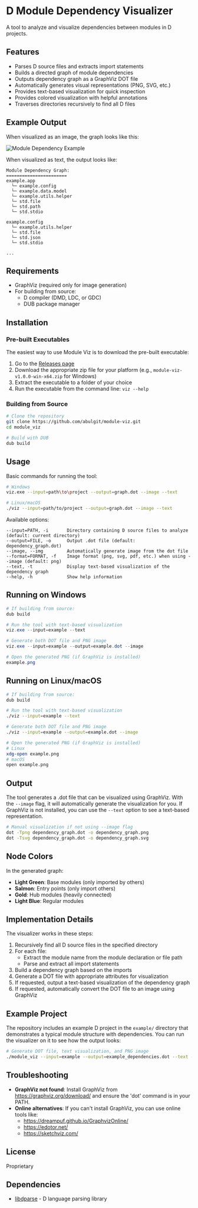 # D Module Dependency Visualizer

A tool to analyze and visualize dependencies between modules in D projects.

## Features

- Parses D source files and extracts import statements
- Builds a directed graph of module dependencies
- Outputs dependency graph as a GraphViz DOT file
- Automatically generates visual representations (PNG, SVG, etc.)
- Provides text-based visualization for quick inspection
- Provides colored visualization with helpful annotations
- Traverses directories recursively to find all D files

## Example Output

When visualized as an image, the graph looks like this:

![Module Dependency Example](https://via.placeholder.com/800x400?text=Module+Dependency+Graph+Example)

When visualized as text, the output looks like:

```
Module Dependency Graph:
=======================
example.app
  └─ example.config
  └─ example.data.model
  └─ example.utils.helper
  └─ std.file
  └─ std.path
  └─ std.stdio

example.config
  └─ example.utils.helper
  └─ std.file
  └─ std.json
  └─ std.stdio

...
```

## Requirements

- GraphViz (required only for image generation)
- For building from source:
  - D compiler (DMD, LDC, or GDC)
  - DUB package manager

## Installation

### Pre-built Executables

The easiest way to use Module Viz is to download the pre-built executable:

1. Go to the [Releases page](https://github.com/abulgit/module-viz/releases)
2. Download the appropriate zip file for your platform (e.g., `module-viz-v1.0.0-win-x64.zip` for Windows)
3. Extract the executable to a folder of your choice
4. Run the executable from the command line: `viz --help`

### Building from Source

```bash
# Clone the repository
git clone https://github.com/abulgit/module-viz.git
cd module_viz

# Build with DUB
dub build
```

## Usage

Basic commands for running the tool:

```bash
# Windows
viz.exe --input=path\to\project --output=graph.dot --image --text

# Linux/macOS
./viz --input=path/to/project --output=graph.dot --image --text
```

Available options:

```
--input=PATH, -i       Directory containing D source files to analyze (default: current directory)
--output=FILE, -o      Output .dot file (default: dependency_graph.dot)
--image, --img         Automatically generate image from the dot file
--format=FORMAT, -f    Image format (png, svg, pdf, etc.) when using --image (default: png)
--text, -t             Display text-based visualization of the dependency graph
--help, -h             Show help information
```

## Running on Windows

```powershell
# If building from source:
dub build

# Run the tool with text-based visualization
viz.exe --input=example --text

# Generate both DOT file and PNG image
viz.exe --input=example --output=example.dot --image

# Open the generated PNG (if GraphViz is installed)
example.png
```

## Running on Linux/macOS

```bash
# If building from source:
dub build

# Run the tool with text-based visualization
./viz --input=example --text

# Generate both DOT file and PNG image
./viz --input=example --output=example.dot --image

# Open the generated PNG (if GraphViz is installed)
# Linux
xdg-open example.png
# macOS
open example.png
```

## Output

The tool generates a .dot file that can be visualized using GraphViz. With the `--image` flag, it will automatically generate the visualization for you. If GraphViz is not installed, you can use the `--text` option to see a text-based representation.

```bash
# Manual visualization if not using --image flag
dot -Tpng dependency_graph.dot -o dependency_graph.png
dot -Tsvg dependency_graph.dot -o dependency_graph.svg
```

## Node Colors

In the generated graph:

- **Light Green**: Base modules (only imported by others)
- **Salmon**: Entry points (only import others)
- **Gold**: Hub modules (heavily connected)
- **Light Blue**: Regular modules

## Implementation Details

The visualizer works in these steps:

1. Recursively find all D source files in the specified directory
2. For each file:
   - Extract the module name from the module declaration or file path
   - Parse and extract all import statements
3. Build a dependency graph based on the imports
4. Generate a DOT file with appropriate attributes for visualization
5. If requested, output a text-based visualization of the dependency graph
6. If requested, automatically convert the DOT file to an image using GraphViz

## Example Project

The repository includes an example D project in the `example/` directory that demonstrates a typical module structure with dependencies. You can run the visualizer on it to see how the output looks:

```bash
# Generate DOT file, text visualization, and PNG image
./module_viz --input=example --output=example_dependencies.dot --text --image
```

## Troubleshooting

- **GraphViz not found**: Install GraphViz from https://graphviz.org/download/ and ensure the 'dot' command is in your PATH.
- **Online alternatives**: If you can't install GraphViz, you can use online tools like:
  - https://dreampuf.github.io/GraphvizOnline/
  - https://edotor.net/
  - https://sketchviz.com/

## License

Proprietary

## Dependencies

- [libdparse](https://github.com/dlang-community/libdparse) - D language parsing library
